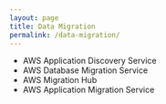 ```yaml
---
layout: page
title: Data Migration
permalink: /data-migration/
---
```


- AWS Application Discovery Service
- AWS Database Migration Service
- AWS Migration Hub
- AWS Application Migration Service

